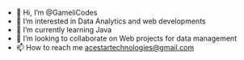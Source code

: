 - 👋 Hi, I’m @GameliCodes
- 👀 I’m interested in Data Analytics and web developments
- 🌱 I’m currently learning Java
- 💞️ I’m looking to collaborate on Web projects for data management
- 📫 How to reach me acestartechnologies@gmail.com

<!---
GameliCodes/GameliCodes is a ✨ special ✨ repository because its `README.md` (this file) appears on your GitHub profile.
You can click the Preview link to take a look at your changes.
--->
